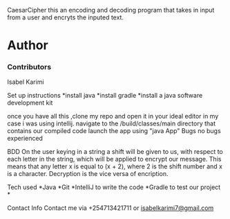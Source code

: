 CaesarCipher
this an encoding and decoding program that takes in input from a user and encryts the inputed text.

Author
=======
### Contributors
Isabel Karimi

Set up instructions
*install java *install gradle *install a java software development kit

once you have all this ,clone my repo and open it in your ideal editor in my case i was using intellij.
navigate to the /build/classes/main directory that contains our compiled code
launch the app using "java App"
Bugs
no bugs experienced

BDD
On the user keying in a string a shift will be given to us, with respect to each letter in the string, which will be applied to encrypt our message. This means that any letter x is equal to (x + 2), where 2 is the shift number and x is a character. Decryption is the vice versa of encription.


Tech used
*Java *Git *IntelliJ to write the code *Gradle to test our project *

Contact Info
Contact me via +254713421711 or isabelkarimi7@gmail.com


